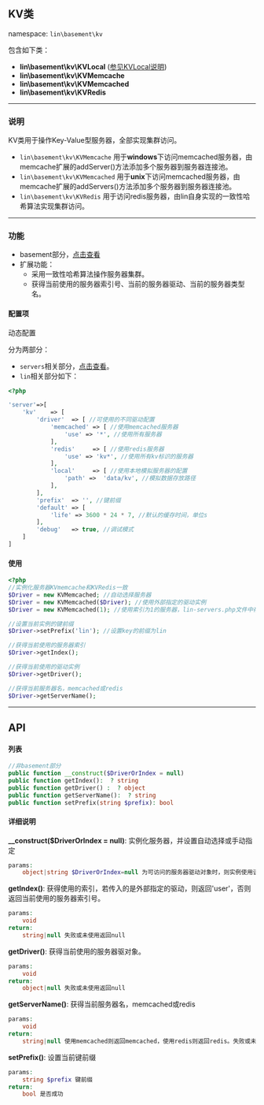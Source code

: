 KV类
----
namespace: `lin\basement\kv`

包含如下类：

* **lin\basement\kv\KVLocal** ([参见KVLocal说明](KVLocal.md))
* **lin\basement\kv\KVMemcache**
* **lin\basement\kv\KVMemcached**
* **lin\basement\kv\KVRedis**

---

### 说明

KV类用于操作Key-Value型服务器，全部实现集群访问。

* `lin\basement\kv\KVMemcache` 用于**windows**下访问memcached服务器，由memcache扩展的addServer()方法添加多个服务器到服务器连接池。
* `lin\basement\kv\KVMemcached` 用于**unix**下访问memcached服务器，由memcache扩展的addServers()方法添加多个服务器到服务器连接池。
* `lin\basement\kv\KVRedis` 用于访问redis服务器，由lin自身实现的一致性哈希算法实现集群访问。



---

### 功能

* basement部分，[点击查看](https://github.com/linlanye/basement)
* 扩展功能：
	* 采用一致性哈希算法操作服务器集群。
	* 获得当前使用的服务器索引号、当前的服务器驱动、当前的服务器类型名。



#### 配置项

动态配置

分为两部分：

* `servers`相关部分，[点击查看](../README.md)。
* `lin`相关部分如下：

~~~php
<?php

'server'=>[
	'kv'    => [
	    'driver'  => [ //可使用的不同驱动配置
	        'memcached' => [ //使用memcached服务器
	            'use' => '*', //使用所有服务器
	        ],
	        'redis'     => [ //使用redis服务器
	            'use' => 'kv*', //使用所有kv标识的服务器
	        ],
	        'local'     => [ //使用本地模拟服务器的配置
	            'path' =>  'data/kv', //模拟数据存放路径
	        ],
	    ],
	    'prefix'  => '', //键前缀
	    'default' => [
	        'life' => 3600 * 24 * 7, //默认的缓存时间，单位s
	    ],
	    'debug'   => true, //调试模式
	]
]

~~~

#### 使用

~~~php
<?php
//实例化服务器KVmemcache和KVRedis一致
$Driver = new KVMemcached; //自动选择服务器
$Driver = new KVMemcached($Driver); //使用外部指定的驱动实例
$Driver = new KVMemcached(1); //使用索引为1的服务器，lin-servers.php文件中存在该索引的配置

//设置当前实例的键前缀
$Driver->setPrefix('lin'); //设置key的前缀为lin

//获得当前使用的服务器索引
$Driver->getIndex();

//获得当前使用的驱动实例
$Driver->getDriver();

//获得当前服务器名，memcached或redis
$Driver->getServerName();

~~~


---


## API

#### 列表
~~~php
//非basement部分
public function __construct($DriverOrIndex = null)
public function getIndex():  ? string
public function getDriver() :  ? object
public function getServerName():  ? string
public function setPrefix(string $prefix): bool
~~~

#### 详细说明

**__construct($DriverOrIndex = null)**: 实例化服务器，并设置自动选择或手动指定
```php
params:
    object|string $DriverOrIndex=null 为可访问的服务器驱动对象时，则实例使用该对象访问服务器；为字符串时，则作为索引，调用servers.php配置文件里的对应索引的配置实例化
```

**getIndex()**: 获得使用的索引，若传入的是外部指定的驱动，则返回'user'，否则返回当前使用的服务器索引号。
```php
params:
	void
return:
	string|null 失败或未使用返回null
```

**getDriver()**: 获得当前使用的服务器驱对象。
```php
params:
	void
return:
	object|null 失败或未使用返回null
```

**getServerName()**: 获得当前服务器名，memcached或redis
```php
params:
	void
return:
	string|null 使用memcached则返回memcached，使用redis则返回redis。失败或未使用返回null
```

**setPrefix()**: 设置当前键前缀
```php
params:
	string $prefix 键前缀
return:
	bool 是否成功
```